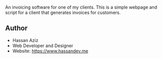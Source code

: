 An invoicing software for one of my clients. This is a simple webpage and script for a client that generates invoices for customers. 

## Author
- Hassan Aziz
- Web Developer and Designer
- Website: https://www.hassandev.me
